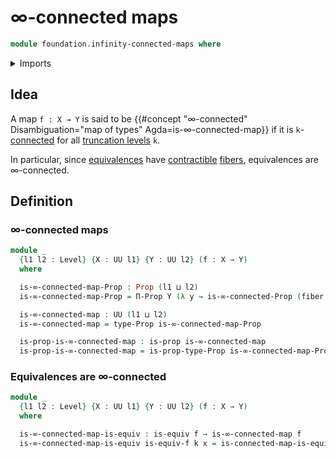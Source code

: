 # ∞-connected maps

```agda
module foundation.infinity-connected-maps where
```

<details><summary>Imports</summary>

```agda
open import foundation.connected-maps
open import foundation.connected-types
open import foundation.dependent-pair-types
open import foundation.fibers-of-maps
open import foundation.infinity-connected-types
open import foundation.truncation-levels
open import foundation.unit-type
open import foundation.universe-levels

open import foundation-core.contractible-maps
open import foundation-core.contractible-types
open import foundation-core.equivalences
open import foundation-core.identity-types
open import foundation-core.propositions
```

</details>

## Idea

A map `f : X → Y` is said to be
{{#concept "∞-connected" Disambiguation="map of types" Agda=is-∞-connected-map}}
if it is `k`-[connected](foundation.connected-maps.md) for all
[truncation levels](foundation-core.truncation-levels.md) `k`.

In particular, since [equivalences](foundation-core.equivalences.md) have
[contractible](foundation-core.contractible-types.md)
[fibers](foundation-core.fibers-of-maps.md), equivalences are ∞-connected.

## Definition

### ∞-connected maps

```agda
module _
  {l1 l2 : Level} {X : UU l1} {Y : UU l2} (f : X → Y)
  where

  is-∞-connected-map-Prop : Prop (l1 ⊔ l2)
  is-∞-connected-map-Prop = Π-Prop Y (λ y → is-∞-connected-Prop (fiber f y))

  is-∞-connected-map : UU (l1 ⊔ l2)
  is-∞-connected-map = type-Prop is-∞-connected-map-Prop

  is-prop-is-∞-connected-map : is-prop is-∞-connected-map
  is-prop-is-∞-connected-map = is-prop-type-Prop is-∞-connected-map-Prop
```

### Equivalences are ∞-connected

```agda
module _
  {l1 l2 : Level} {X : UU l1} {Y : UU l2} (f : X → Y)
  where

  is-∞-connected-map-is-equiv : is-equiv f → is-∞-connected-map f
  is-∞-connected-map-is-equiv is-equiv-f k x = is-connected-map-is-equiv is-equiv-f k
```
